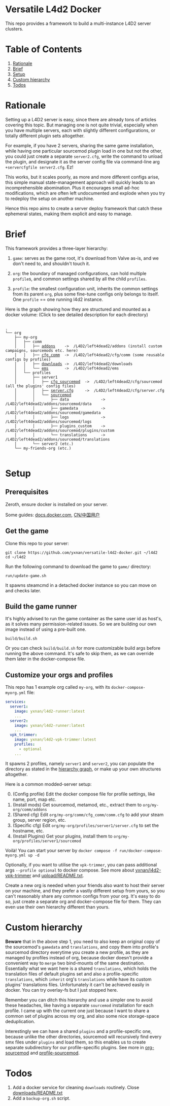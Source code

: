 # Versatile L4d2 Docker

This repo provides a framework to build a multi-instance L4D2 server clusters.

# Table of Contents

1. [Rationale](#Rationale)
2. [Brief](#Brief)
3. [Setup](#Setup)
4. [Custom hierarchy](#Custom-hierarchy)
5. [Todos](#Todos)

# Rationale

Setting up a L4D2 server is easy, since there are already tons of articles covering this topic.
But managing one is not quite trivial, especially when you have multiple servers,
each with slightly different configurations, or totally different plugin sets altogether.

For example, if you have 2 servers, sharing the same game installation,
while having one particular sourcemod plugin load in one but not the other,
you could just create a separate `server2.cfg`,
write the command to unload the plugin,
and designate it as the server config file
via command-line arg `+servercfgfile server2.cfg`. Ez!

This works, but it scales poorly, as more and more different configs arise,
this simple manual state-management approach will quickly leads to an incomprehensible
abomination. Plus it encourages small ad-hoc modifications, which are often left
undocumented and explode when you try to redeploy the setup on another machine.

Hence this repo aims to create a server deploy framework that catch these ephemeral states,
making them explicit and easy to manage.

# Brief

This framework provides a three-layer hierarchy:

1. `game`: serves as the game root, it's download from Valve as-is,
and we don't need to, and shouldn't touch it.

2. `org`: the boundary of managed configurations,
can hold multiple `profile`s, and common settings shared by all the
child `profiles`.

3. `profile`: the smallest configuration unit,
inherits the common settings from its parent `org`, plus some fine-tune configs
only belongs to itself. One `profile` == one running l4d2 instance.

Here is the graph showing how they are structured and mounted as a docker volume:
(Click to see detailed description for each directory)

<pre>
<code>
.
└── org
    ├── my-org
    │   ├── comm
    │   │   ├── <a href="versatile-l4d2-docker/tree/main/org/my-org/comm/addons/">addons</a>    ->  /L4D2/left4dead2/addons (install custom campaigns, sourcemods etc. here)
    │   │   ├── <a href="versatile-l4d2-docker/tree/main/org/my-org/comm/cfg_comm/">cfg_comm</a>  ->  /L4D2/left4dead2/cfg/comm (some reusable configs by profiles)
    │   │   ├── <a href="versatile-l4d2-docker/tree/main/org/my-org/comm/downloads/">downloads</a> ->  /L4D2/left4dead2/downloads
    │   │   └── <a href="versatile-l4d2-docker/tree/main/org/my-org/comm/ems/">ems</a>       ->  /L4D2/left4dead2/ems
    │   └── profiles
    │       ├── server1
    │       │   ├── <a href="versatile-l4d2-docker/tree/main/org/my-org/profiles/server1/cfg_sourcemod/">cfg_sourcemod</a>  ->  /L4D2/left4dead2/cfg/sourcemod (all the plugins' config files)
    │       │   ├── <a href="versatile-l4d2-docker/tree/main/org/my-org/profiles/server1/server.cfg">server.cfg</a>     ->  /L4D2/left4dead2/cfg/server.cfg
    │       │   └── <a href="versatile-l4d2-docker/tree/main/org/my-org/profiles/server1/sourcemod/">sourcemod</a>
    │       │       ├── data              ->  /L4D2/left4dead2/addons/sourcemod/data
    │       │       ├── gamedata          ->  /L4D2/left4dead2/addons/sourcemod/gamedata
    │       │       ├── logs              ->  /L4D2/left4dead2/addons/sourcemod/logs
    │       │       ├── plugins_custom    ->  /L4D2/left4dead2/addons/sourcemod/plugins/custom
    │       │       └── translations      ->  /L4D2/left4dead2/addons/sourcemod/translations
    │       └── server2 (etc.)
    └── my-friends-org (etc.)
</code>
</pre>

# Setup

## Prerequisites
Zeroth, ensure docker is installed on your server.

Some guides: [docs.docker.com](https://docs.docker.com/engine/install/), [CN/中国用户](https://cloud.tencent.com/developer/article/1005133)

## Get the game
Clone this repo to your server:

```
git clone https://github.com/yxnan/versatile-l4d2-docker.git ~/l4d2
cd ~/l4d2
```

Run the following command to download the game to `game/` directory:

```
run/update-game.sh
```

It spawns steamcmd in a detached docker instance so you can move on and checks later.

## Build the game runner

It's highly advised to run the game container as the same user id as host's,
as it solves many permission-related issues. So we are building our own image
instead of using a pre-built one.

```
build/build.sh
```

Or you can check `build/build.sh` for more customizable build args
before running the above command. It's safe to skip them, as we can override them
later in the docker-compose file.

## Customize your orgs and profiles

This repo has 1 example org called `my-org`, with its `docker-compose-myorg.yml` file:

```yaml
services:
  server1:
    image: yxnan/l4d2-runner:latest
    ...
  server2:
    image: yxnan/l4d2-runner:latest
    ...
  vpk_trimmer:
    image: yxnan/l4d2-vpk-trimmer:latest
    profiles:
      - optional
    ...
```

It spawns 2 profiles, namely `server1` and `server2`, you can populate the directory
as stated in the [hierarchy graph](#Brief), or make up your own structures altogether.

Here is a common modded-server setup:

0. (Config profile)  Edit the docker compose file for profile settings, like name, port, map etc.
1. (Install mods)    Get sourcemod, metamod, etc., extract them to `org/my-org/comm/addons`
2. (Shared cfg)      Edit `org/my-org/comm/cfg_comm/comm.cfg` to add your steam group, server region, etc.
3. (Specific cfg)    Edit `org/my-org/profiles/server1/server.cfg` to set the hostname, etc.
4. (Install Plugins) Get your plugins, install them to `org/my-org/profiles/server1/sourcemod`

Voilà! You can start your server by `docker compose -f run/docker-compose-myorg.yml up -d`

Optionally, if you want to utilise the `vpk-trimmer`,
you can pass additional args `--profile optional` to docker compose.
See more about [yxnan/l4d2-vpk-trimmer](https://github.com/yxnan/l4d2-vpk-trimmer)
and [upload/README.txt](org/my-org/upload/).

Create a new org is needed when your friends also want to host their server
on your machine, and they prefer a vastly different setup from yours, so you can't
reasonably share any common configs from your org. It's easy to do so, just create a
separate org and docker-compose file for them. They can even use their own
hierarchy different than yours.

# Custom hierarchy

**Beware** that in the above step 1, you need to also keep an original copy of the sourcemod's
`gamedata` and `translations`, and copy them into profile's sourcemod directory
everytime you create a new profile, as they are managed by profiles instead of org,
because docker doesn't provide a convenient way to `merge` two bind-mounts of
the same destination. Essentially what we want here is a shared `translations`,
which holds the translation files of default plugins set and also a profile-specific `translations`,
which `inherit` org's `translations` while have its custom plugins' translations files.
Unfortunately it can't be achieved easily in docker. You can try overlay-fs but I just stopped here.

Remember you can ditch this hierarchy and use a simpler one to avoid these headaches,
like having a separate `sourcemod` installation for each profile.
I came up with the current one just because I want to share a common set of
plugins across my org, and also some nice storage-space deduplication.

Interestingly we can have a shared `plugins` and a profile-specific one,
because unlike the other directories,
sourcemod will recursively find every smx files under `plugins` and load them,
so this enables us to create separate subdirectory for our profile-specific plugins.
See more in [org-sourcemod](org/my-org/comm/addons/sourcemod/)
and [profile-sourcemod](org/my-org/profiles/server1/sourcemod/).


# Todos

1. Add a docker service for cleaning `downloads` routinely.
Close [downloads/README.txt](org/my-org/comm/downloads/)
2. Add a `backup-org.sh` script.
